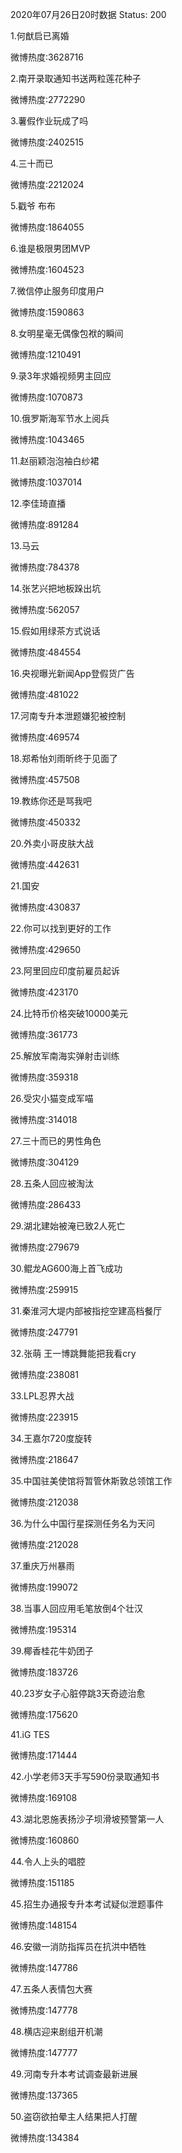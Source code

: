 2020年07月26日20时数据
Status: 200

1.何猷启已离婚

微博热度:3628716

2.南开录取通知书送两粒莲花种子

微博热度:2772290

3.薯假作业玩成了吗

微博热度:2402515

4.三十而已

微博热度:2212024

5.戳爷 布布

微博热度:1864055

6.谁是极限男团MVP

微博热度:1604523

7.微信停止服务印度用户

微博热度:1590863

8.女明星毫无偶像包袱的瞬间

微博热度:1210491

9.录3年求婚视频男主回应

微博热度:1070873

10.俄罗斯海军节水上阅兵

微博热度:1043465

11.赵丽颖泡泡袖白纱裙

微博热度:1037014

12.李佳琦直播

微博热度:891284

13.马云

微博热度:784378

14.张艺兴把地板跺出坑

微博热度:562057

15.假如用绿茶方式说话

微博热度:484554

16.央视曝光新闻App登假货广告

微博热度:481022

17.河南专升本泄题嫌犯被控制

微博热度:469574

18.郑希怡刘雨昕终于见面了

微博热度:457508

19.教练你还是骂我吧

微博热度:450332

20.外卖小哥皮肤大战

微博热度:442631

21.国安

微博热度:430837

22.你可以找到更好的工作

微博热度:429650

23.阿里回应印度前雇员起诉

微博热度:423170

24.比特币价格突破10000美元

微博热度:361773

25.解放军南海实弹射击训练

微博热度:359318

26.受灾小猫变成军喵

微博热度:314018

27.三十而已的男性角色

微博热度:304129

28.五条人回应被淘汰

微博热度:286433

29.湖北建始被淹已致2人死亡

微博热度:279679

30.鲲龙AG600海上首飞成功

微博热度:259915

31.秦淮河大堤内部被指挖空建高档餐厅

微博热度:247791

32.张萌 王一博跳舞能把我看cry

微博热度:238081

33.LPL忍界大战

微博热度:223915

34.王嘉尔720度旋转

微博热度:218647

35.中国驻美使馆将暂管休斯敦总领馆工作

微博热度:212038

36.为什么中国行星探测任务名为天问

微博热度:212028

37.重庆万州暴雨

微博热度:199072

38.当事人回应用毛笔放倒4个壮汉

微博热度:195314

39.椰香桂花牛奶团子

微博热度:183726

40.23岁女子心脏停跳3天奇迹治愈

微博热度:175620

41.iG TES

微博热度:171444

42.小学老师3天手写590份录取通知书

微博热度:169108

43.湖北恩施表扬沙子坝滑坡预警第一人

微博热度:160860

44.令人上头的唱腔

微博热度:151185

45.招生办通报专升本考试疑似泄题事件

微博热度:148154

46.安徽一消防指挥员在抗洪中牺牲

微博热度:147786

47.五条人表情包大赛

微博热度:147778

48.横店迎来剧组开机潮

微博热度:147777

49.河南专升本考试调查最新进展

微博热度:137365

50.盗窃欲拍晕主人结果把人打醒

微博热度:134384


